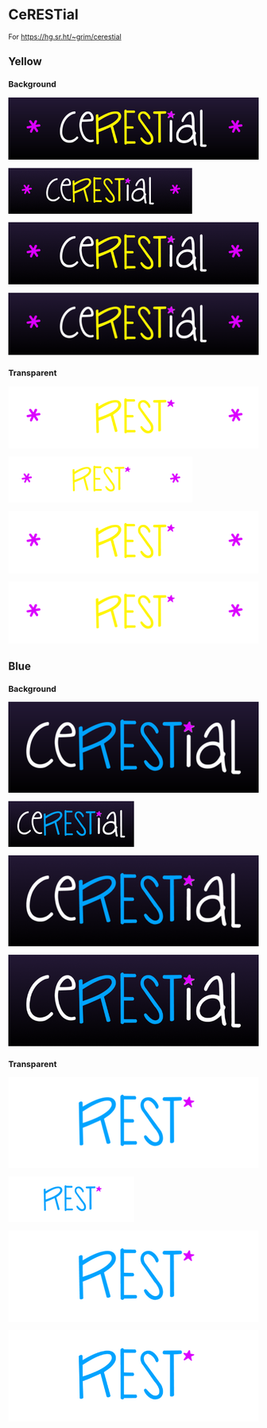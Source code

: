 # CeRESTial

For https://hg.sr.ht/~grim/cerestial

## Yellow

### Background

![](yellow/background/cerestrial-logo.svg)

![](yellow/background/cerestrial-logo.png)

![](yellow/background/cerestrial-logo@2x.png)

![](yellow/background/cerestrial-logo@3x.png)

### Transparent

![](yellow/transparent/cerestrial-logo.svg)

![](yellow/transparent/cerestrial-logo.png)

![](yellow/transparent/cerestrial-logo@2x.png)

![](yellow/transparent/cerestrial-logo@3x.png)


## Blue

### Background

![](blue/background/cerestrial-logo.svg)

![](blue/background/cerestrial-logo.png)

![](blue/background/cerestrial-logo@2x.png)

![](blue/background/cerestrial-logo@3x.png)

### Transparent

![](blue/transparent/cerestrial-logo.svg)

![](blue/transparent/cerestrial-logo.png)

![](blue/transparent/cerestrial-logo@2x.png)

![](blue/transparent/cerestrial-logo@3x.png)